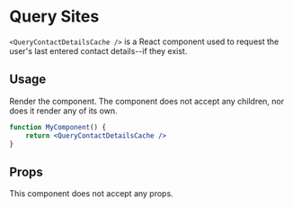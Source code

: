 Query Sites
===========

`<QueryContactDetailsCache />` is a React component used to request the user's last entered contact details--if they exist.

## Usage

Render the component. The component does not accept any children, nor does it render any of its own.

```jsx
function MyComponent() {
	return <QueryContactDetailsCache />
}
```

## Props

This component does not accept any props.
